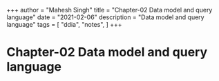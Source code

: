 +++
author = "Mahesh Singh"
title = "Chapter-02 Data model and query language"
date = "2021-02-06"
description = "Data model and query language"
tags = [
    "ddia", "notes",
]
+++

# Chapter-02 Data model and query language